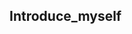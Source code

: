## Introduce_myself

<!-- ![](https://komarev.com/ghpvc/?username=7eerup&color=dc143c)
[![Gmail Badge](https://img.shields.io/badge/Gmail-d14836?style=flat-square&logo=Gmail&logoColor=white&link=mailto:7eerup@gmail.com)](mailto:7eerup@gmail.com)
[![Linkedin Badge](https://img.shields.io/badge/-LinkedIn-blue?style=flat-square&logo=Linkedin&logoColor=white&link=https://www.linkedin.com/in/7eerup/)](https://www.linkedin.com/in/7eerup)
[![Tech savvy Badge](http://img.shields.io/badge/-Tech%20savyy-black?style=flat-square&logo=github&link=http://eehoeskrap.tistory.com/)](http://eehoeskrap.tistory.com/) -->

<div align=left>     
      <a href="https://github.com/7eerup">
      <img src="https://img.shields.io/badge/github-181717?style=for-the-badge&logo=github&logoColor=white>
            
</div>
      
👨‍💻Currently, Trainee, Metaverse NFT Blockchain BootCamp based in the HKIT
